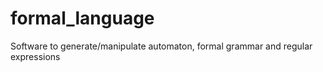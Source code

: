 # formal_language
Software to generate/manipulate automaton, formal grammar and regular expressions
